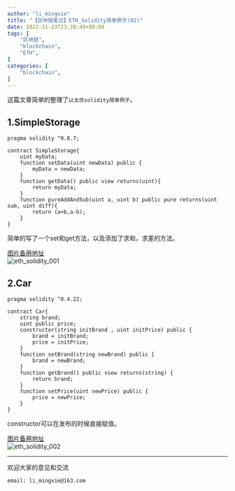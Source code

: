 ```yaml
---
author: "li_mingxie"
title: "【区块链笔记】ETH_Solidity简单例子(02)"
date: 2022-11-23T23:28:49+08:00
tags: [
    "区块链",
    "blockchain",
    "ETH",
]
categories: [
    "blockchain",
]
---
```



这篇文章简单的整理了`以太坊solidity简单例子`。  <!--more-->  

## 1.SimpleStorage

```sol
pragma solidity ^0.8.7;

contract SimpleStorage{
    uint myData;
    function setData(uint newData) public {
        myData = newData;
    }
    function getData() public view returns(uint){
        return myData;
    }
    function pureAddAndSub(uint a, uint b) public pure returns(uint sum, uint diff){
        return (a+b,a-b);
    }
}
```

简单的写了一个set和get方法，以及添加了求和，求差的方法。

[图片备用地址](https://limingxie.github.io/images/blockchain/ethereum/solidity/eth_solidity_001.png)  
![eth_solidity_001](https://mingxie-blog.oss-cn-beijing.aliyuncs.com/image/blockchain/ethereum/solidity/eth_solidity_001.png)

## 2.Car

```sol
pragma solidity ^0.4.22;

contract Car{
    string brand;
    uint public price;
    constructor(string initBrand , uint initPrice) public {
        brand = initBrand;
        price = initPrice;
    }
    function setBrand(string newBrand) public {
        brand = newBrand;
    }
    function getBrand() public view returns(string) {
        return brand;
    }
    function setPrice(uint newPrice) public {
        price = newPrice;
    }
}
```

constructor可以在发布的时候直接赋值。

[图片备用地址](https://limingxie.github.io/images/blockchain/ethereum/solidity/eth_solidity_002.png)  
![eth_solidity_002](https://mingxie-blog.oss-cn-beijing.aliyuncs.com/image/blockchain/ethereum/solidity/eth_solidity_002.png)

----------------------------------------------

欢迎大家的意见和交流

`email: li_mingxie@163.com`
